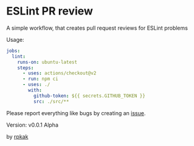 # ESLint PR review

A simple workflow, that creates pull request reviews for ESLint problems

Usage:
```yaml
jobs:
  lint:
    runs-on: ubuntu-latest
    steps:
      - uses: actions/checkout@v2
      - run: npm ci
      - uses: ./
        with:
          github-token: ${{ secrets.GITHUB_TOKEN }}
          src: ./src/**
```

Please report everything like bugs by creating an [issue](https://github.com/rpkak/ESLint-PR-review/issues/new/choose).

Version: v0.0.1 Alpha

by [rpkak](https://github.com/rpkak)
